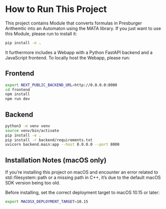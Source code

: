 # How to Run This Project

This project contains Module that converts formulas in Presburger Arithemtic into an Automaton using the MATA library.
If you just want to use this Module, please run to install it:

```bash
pip install -e .
```

It furthermore includes a Webapp with a Python FastAPI backend and a JavaScript frontend.
To locally host the Webapp, please run:

## Frontend

```bash
export NEXT_PUBLIC_BACKEND_URL=http://0.0.0.0:8000
cd frontend
npm install
npm run dev
```

## Backend

```bash
python3 -m venv venv
source venv/bin/activate
pip install -e .
pip install -r backend/requirements.txt
uvicorn backend.main:app --host 0.0.0.0 --port 8000
```

## Installation Notes (macOS only)

If you’re installing this project on macOS and encounter an error related to std::filesystem::path or a missing path in C++, it’s due to the default macOS SDK version being too old.

Before installing, set the correct deployment target to macOS 10.15 or later:

```bash
export MACOSX_DEPLOYMENT_TARGET=10.15
```
